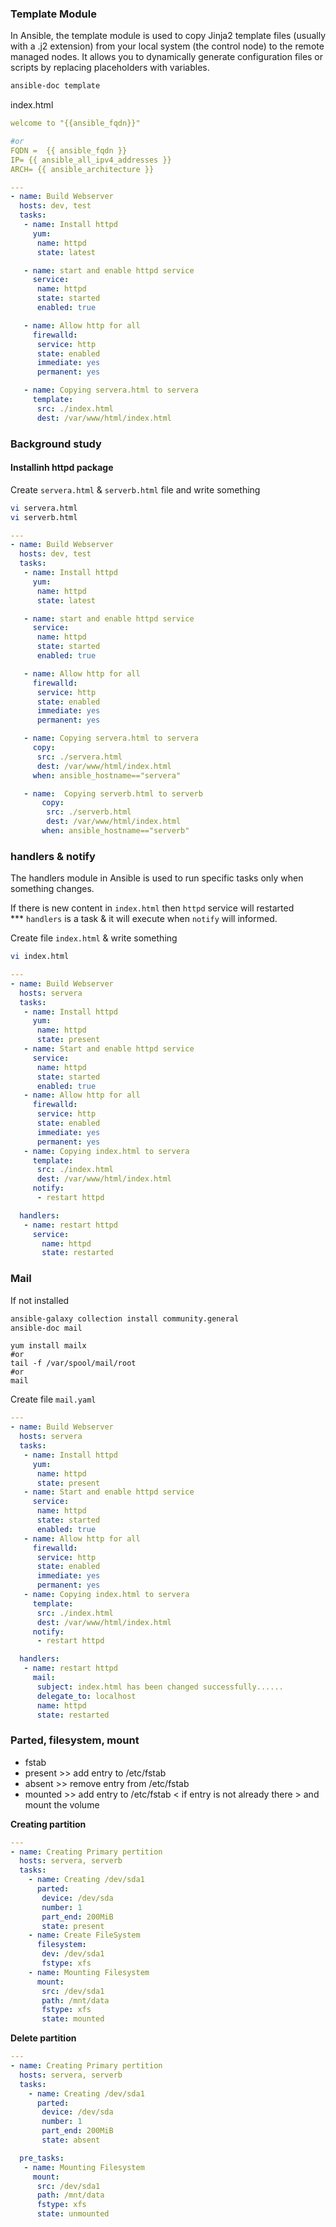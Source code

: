 ### Template Module
In Ansible, the template module is used to copy Jinja2 template files (usually with a .j2 extension) from your local system (the control node) to the remote managed nodes. It allows you to dynamically generate configuration files or scripts by replacing placeholders with variables.


```bash
ansible-doc template
```

index.html
```yaml
welcome to "{{ansible_fqdn}}"

#or
FQDN =  {{ ansible_fqdn }}
IP= {{ ansible_all_ipv4_addresses }}
ARCH= {{ ansible_architecture }}
```

```yaml
---
- name: Build Webserver
  hosts: dev, test
  tasks:
   - name: Install httpd
     yum:
      name: httpd
      state: latest

   - name: start and enable httpd service
     service:
      name: httpd
      state: started
      enabled: true

   - name: Allow http for all
     firewalld:
      service: http
      state: enabled
      immediate: yes
      permanent: yes

   - name: Copying servera.html to servera
     template:
      src: ./index.html
      dest: /var/www/html/index.html
```


### Background study
#### Installinh httpd package

Create `servera.html` & `serverb.html` file and write something
```bash
vi servera.html
vi serverb.html
```

```yaml
---
- name: Build Webserver
  hosts: dev, test
  tasks:
   - name: Install httpd
     yum:
      name: httpd
      state: latest

   - name: start and enable httpd service
     service:
      name: httpd
      state: started
      enabled: true

   - name: Allow http for all
     firewalld:
      service: http
      state: enabled
      immediate: yes
      permanent: yes

   - name: Copying servera.html to servera
     copy:
      src: ./servera.html
      dest: /var/www/html/index.html
     when: ansible_hostname=="servera"

   - name:  Copying serverb.html to serverb
       copy:
        src: ./serverb.html
        dest: /var/www/html/index.html
       when: ansible_hostname=="serverb"
```


### handlers & notify
The handlers module in Ansible is used to run specific tasks only when something changes.

If there is new content in `index.html` then `httpd` service will restarted <br>
*** `handlers` is a task & it will execute when `notify` will informed.

Create file `index.html` & write something
```bash
vi index.html
```

```yaml
---
- name: Build Webserver
  hosts: servera
  tasks:
   - name: Install httpd
     yum:
      name: httpd
      state: present
   - name: Start and enable httpd service
     service:
      name: httpd
      state: started
      enabled: true
   - name: Allow http for all
     firewalld:
      service: http
      state: enabled
      immediate: yes
      permanent: yes
   - name: Copying index.html to servera
     template:
      src: ./index.html
      dest: /var/www/html/index.html
     notify:
      - restart httpd

  handlers:
   - name: restart httpd
     service:
       name: httpd
       state: restarted
```



### Mail 

If not installed
```bash
ansible-galaxy collection install community.general
ansible-doc mail
```

```
yum install mailx
#or
tail -f /var/spool/mail/root
#or
mail
```

Create file `mail.yaml`
```yaml
---
- name: Build Webserver
  hosts: servera
  tasks:
   - name: Install httpd
     yum:
      name: httpd
      state: present
   - name: Start and enable httpd service
     service:
      name: httpd
      state: started
      enabled: true
   - name: Allow http for all
     firewalld:
      service: http
      state: enabled
      immediate: yes
      permanent: yes
   - name: Copying index.html to servera
     template:
      src: ./index.html
      dest: /var/www/html/index.html
     notify:
      - restart httpd

  handlers:
   - name: restart httpd
     mail:
      subject: index.html has been changed successfully......
      delegate_to: localhost
      name: httpd
      state: restarted
```

### Parted, filesystem, mount
- fstab
- present >> add entry to /etc/fstab  
- absent >> remove entry from /etc/fstab  
- mounted >> add entry to /etc/fstab < if entry is not already there > and mount the volume 

**Creating partition** 

```yaml
---
- name: Creating Primary pertition
  hosts: servera, serverb
  tasks:
    - name: Creating /dev/sda1
      parted:
       device: /dev/sda
       number: 1
       part_end: 200MiB
       state: present
    - name: Create FileSystem
      filesystem:
       dev: /dev/sda1
       fstype: xfs
    - name: Mounting Filesystem
      mount:
       src: /dev/sda1
       path: /mnt/data
       fstype: xfs
       state: mounted
```

**Delete partition**
```yaml
---
- name: Creating Primary pertition
  hosts: servera, serverb
  tasks:
    - name: Creating /dev/sda1
      parted:
       device: /dev/sda
       number: 1
       part_end: 200MiB
       state: absent

  pre_tasks:
   - name: Mounting Filesystem
     mount:
      src: /dev/sda1
      path: /mnt/data
      fstype: xfs
      state: unmounted
```
